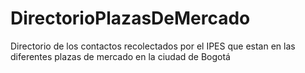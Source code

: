 # DirectorioPlazasDeMercado
Directorio de los contactos recolectados por el IPES que estan en las diferentes plazas de mercado en la ciudad de Bogotá
